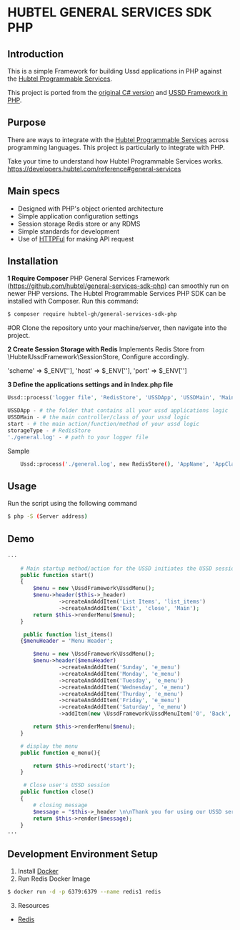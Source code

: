 # HUBTEL GENERAL SERVICES SDK PHP

## Introduction 
This is a simple Framework for building Ussd applications in PHP against the [Hubtel Programmable Services](https://developers.hubtel.com/reference#sample-general-services-interaction).

This project is ported from the [original C# version](https://github.com/hubtel/ussd-framework) and [USSD Framework in PHP](https://github.com/McAngelo/php-ussd-framework).

## Purpose
There are ways to integrate with the [Hubtel Programmable Services](https://developers.hubtel.com/reference#sample-general-services-interaction) across programming languages. This project is particularly to integrate with PHP.

Take your time to understand how Hubtel Programmable Services works. https://developers.hubtel.com/reference#general-services

## Main specs

- Designed with PHP's object oriented architecture
- Simple application configuration settings
- Session storage Redis store or any RDMS
- Simple standards for development
- Use of [HTTPFul](http://phphttpclient.com/) for making API request

## Installation

**1 Require Composer** 
PHP General Services Framework (https://github.com/hubtel/general-services-sdk-php) can smoothly run on newer PHP versions. The Hubtel Programmable Services PHP SDK can be installed with Composer. Run this command:

```bash
$ composer require hubtel-gh/general-services-sdk-php
```
#OR Clone the repository unto your machine/server, then navigate into the project.

**2 Create Session Storage with Redis**
Implements Redis Store from \HubtelUssdFramework\SessionStore, Configure accordingly.

'scheme' => $_ENV[''],
'host'   => $_ENV[''],
'port'   => $_ENV['']

**3 Define the applications settings and in Index.php file**
```php
Ussd::process('logger file', 'RedisStore', 'USSDApp', 'USSDMain', 'Main startup method/action for the USSD('start')', 'server');

USSDApp - # the folder that contains all your ussd applications logic
USSDMain - # the main controller/class of your ussd logic
start - # the main action/function/method of your ussd logic 
storageType - # RedisStore
'./general.log' - # path to your logger file
```
Sample 

```bash
    Ussd::process('./general.log', new RedisStore(), 'AppName', 'AppClassName', 'start', $_ENV['SERVER']);
```

## Usage
Run the script using the following command
```bash
$ php -S (Server address)
```
## Demo 
```php
...
    
    # Main startup method/action for the USSD initiates the USSD session
    public function start()
    {
        $menu = new \UssdFramework\UssdMenu();
        $menu->header($this->_header)
                ->createAndAddItem('List Items', 'list_items')
                ->createAndAddItem('Exit', 'close', 'Main');
        return $this->renderMenu($menu);
    }

     public function list_items()
    {$menuHeader = 'Menu Header';

        $menu = new \UssdFramework\UssdMenu();
        $menu->header($menuHeader)
                ->createAndAddItem('Sunday', 'e_menu')
                ->createAndAddItem('Monday', 'e_menu')
                ->createAndAddItem('Tuesday', 'e_menu')
                ->createAndAddItem('Wednesday', 'e_menu')
                ->createAndAddItem('Thurday', 'e_menu')
                ->createAndAddItem('Friday', 'e_menu')
                ->createAndAddItem('Saturday', 'e_menu')
                ->addItem(new \UssdFramework\UssdMenuItem('0', 'Back', 'e_menu'));

        return $this->renderMenu($menu);
    }

    # display the menu
    public function e_menu(){

        return $this->redirect('start');
    }

     # Close user's USSD session
    public function close()
    {
        # closing message
        $message = "$this->_header \n\nThank you for using our USSD service";
        return $this->render($message);
    }
...

```



## Development Environment Setup
1. Install [Docker](https://hub.docker.com)
2. Run Redis Docker Image
```bash
$ docker run -d -p 6379:6379 --name redis1 redis
```
3. Resources
* [Redis](https://packagist.org/packages/predis/predis)
